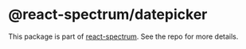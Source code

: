# @react-spectrum/datepicker

This package is part of [react-spectrum](https://github.com/watheia/rsp-kit). See the repo for more details.
